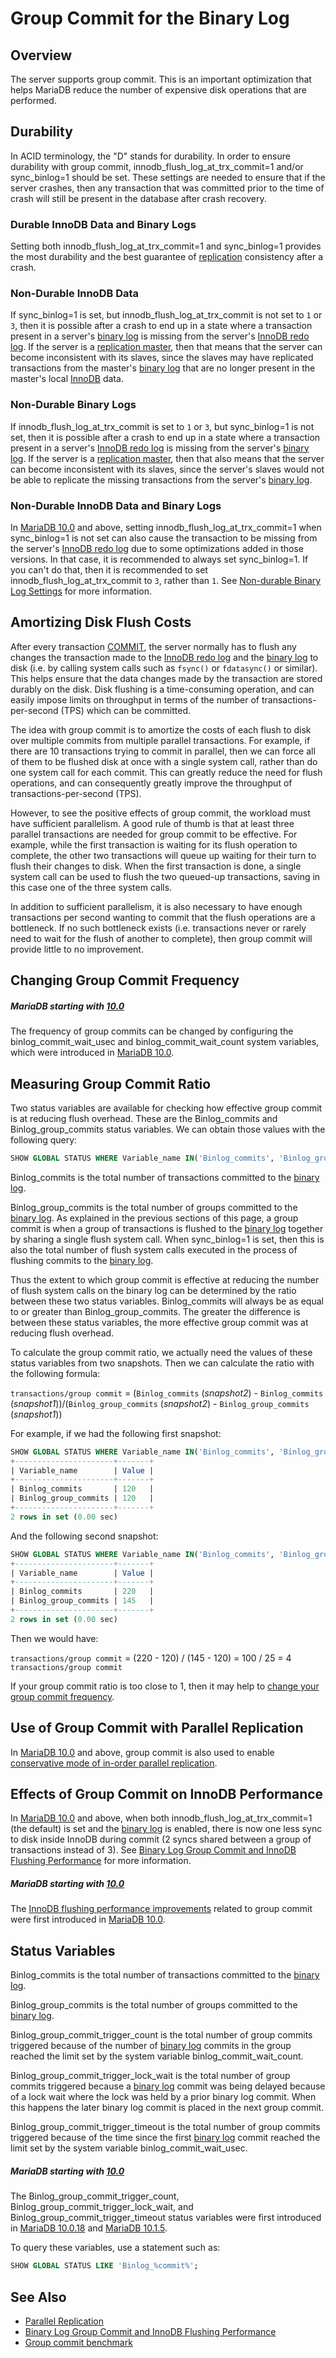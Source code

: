 # Group Commit for the Binary Log

## Overview

The server supports group commit. This is an important optimization that helps MariaDB reduce the number of expensive disk operations that are performed.

## Durability

In ACID terminology, the "D" stands for durability. In order to ensure durability with group commit, <a undefined>innodb_flush_log_at_trx_commit=1</a> and/or <a undefined>sync_binlog=1</a> should be set. These settings are needed to ensure that if the server crashes, then any transaction that was committed prior to the time of crash will still be present in the database after crash recovery.

### Durable InnoDB Data and Binary Logs

Setting both <a undefined>innodb_flush_log_at_trx_commit=1</a> and <a undefined>sync_binlog=1</a> provides the most durability and the best guarantee of [replication](/kb/en/high-availability-performance-tuning-mariadb-replication/) consistency after a crash.

### Non-Durable InnoDB Data

If <a undefined>sync_binlog=1</a> is set, but <a undefined>innodb_flush_log_at_trx_commit</a> is not set to `1` or `3`, then it is possible after a crash to end up in a state where a transaction present in a server's [binary log](/mariadb-administration/server-monitoring-logs/binary-log/) is missing from the server's [InnoDB redo log](/kb/en/xtradbinnodb-redo-log/). If the server is a [replication master](/kb/en/high-availability-performance-tuning-mariadb-replication/), then that means that the server can become inconsistent with its slaves, since the slaves may have replicated transactions from the master's [binary log](/mariadb-administration/server-monitoring-logs/binary-log/) that are no longer present in the master's local [InnoDB](/columns-storage-engines-and-plugins/storage-engines/innodb/) data.

### Non-Durable Binary Logs

If <a undefined>innodb_flush_log_at_trx_commit</a> is set to `1` or `3`, but <a undefined>sync_binlog=1</a> is not set, then it is possible after a crash to end up in a state where a transaction present in a server's [InnoDB redo log](/kb/en/xtradbinnodb-redo-log/) is missing from the server's [binary log](/mariadb-administration/server-monitoring-logs/binary-log/). If the server is a [replication master](/kb/en/high-availability-performance-tuning-mariadb-replication/), then that also means that the server can become inconsistent with its slaves, since the server's slaves would not be able to replicate the missing transactions from the server's [binary log](/mariadb-administration/server-monitoring-logs/binary-log/).

### Non-Durable InnoDB Data and Binary Logs

In [MariaDB 10.0](/kb/en/what-is-mariadb-100/) and above, setting <a undefined>innodb_flush_log_at_trx_commit=1</a> when <a undefined>sync_binlog=1</a> is not set can also cause the transaction to be missing from the server's [InnoDB redo log](/kb/en/xtradbinnodb-redo-log/) due to some optimizations added in those versions. In that case, it is recommended to always set <a undefined>sync_binlog=1</a>. If you can't do that, then it is recommended to set <a undefined>innodb_flush_log_at_trx_commit</a> to `3`, rather than `1`. See [Non-durable Binary Log Settings](/kb/en/binary-log-group-commit-and-innodb-flushing-performance/#non-durable-binary-log-settings) for more information.

## Amortizing Disk Flush Costs

After every transaction [COMMIT](/sql-statements-structure/sql-statements/transactions/commit/), the server normally has to flush any changes the transaction made to the [InnoDB redo log](/kb/en/xtradbinnodb-redo-log/) and the [binary log](/mariadb-administration/server-monitoring-logs/binary-log/) to disk (i.e. by calling system calls such as `fsync()` or `fdatasync()` or similar). This helps ensure that the data changes made by the transaction are stored durably on the disk. Disk flushing is a time-consuming operation, and can easily impose limits on throughput in terms of the number of transactions-per-second (TPS) which can be committed.

The idea with group commit is to amortize the costs of each flush to disk over multiple commits from multiple parallel transactions. For example, if there are 10 transactions trying to commit in parallel, then we can force all of them to be flushed disk at once with a single system call, rather than do one system call for each commit. This can greatly reduce the need for flush operations, and can consequently greatly improve the throughput of transactions-per-second (TPS).

However, to see the positive effects of group commit, the workload must have sufficient parallelism. A good rule of thumb is that at least three parallel transactions are needed for group commit to be effective. For example, while the first transaction is waiting for its flush operation to complete, the other two transactions will queue up waiting for their turn to flush their changes to disk. When the first transaction is done, a single system call can be used to flush the two queued-up transactions, saving in this case one of the three system calls.

In addition to sufficient parallelism, it is also necessary to have enough transactions per second wanting to commit that the flush operations are a bottleneck. If no such bottleneck exists (i.e. transactions never or rarely
need to wait for the flush of another to complete), then group commit will provide little to no improvement.

## Changing Group Commit Frequency

##### MariaDB starting with [10.0](/kb/en/what-is-mariadb-100/)

The frequency of group commits can be changed by configuring the <a undefined>binlog_commit_wait_usec</a> and <a undefined>binlog_commit_wait_count</a> system variables, which were introduced in [MariaDB 10.0](/kb/en/what-is-mariadb-100/).

## Measuring Group Commit Ratio

Two status variables are available for checking how
effective group commit is at reducing flush overhead. These are the <a undefined>Binlog_commits</a> and <a undefined>Binlog_group_commits</a> status variables. We can obtain those values with the following query:

```sql
SHOW GLOBAL STATUS WHERE Variable_name IN('Binlog_commits', 'Binlog_group_commits');
```

<a undefined>Binlog_commits</a> is the total number of transactions committed to the [binary log](/mariadb-administration/server-monitoring-logs/binary-log/).

<a undefined>Binlog_group_commits</a> is the total number of groups committed to the [binary log](/mariadb-administration/server-monitoring-logs/binary-log/). As explained in the previous sections of this page, a group commit is when a group of transactions is flushed to the [binary log](/mariadb-administration/server-monitoring-logs/binary-log/) together by sharing a single flush system call. When <a undefined>sync_binlog=1</a> is set, then this is also the total number of flush system calls executed in the process of flushing commits to the [binary log](/mariadb-administration/server-monitoring-logs/binary-log/).

Thus the extent to which group commit is effective at reducing the number of flush system calls on the binary log can be determined by the ratio between these two status variables. <a undefined>Binlog_commits</a> will always be as equal to or greater than <a undefined>Binlog_group_commits</a>. The greater the difference is between these status variables, the more effective group commit was at reducing flush overhead.

To calculate the group commit ratio, we actually need the values of these status variables from two snapshots. Then we can calculate the ratio with the following formula:

`transactions/group commit` = (`Binlog_commits` (<em>snapshot2</em>) - `Binlog_commits` (<em>snapshot1</em>))/(`Binlog_group_commits` (<em>snapshot2</em>) - `Binlog_group_commits` (<em>snapshot1</em>))

For example, if we had the following first snapshot:

```sql
SHOW GLOBAL STATUS WHERE Variable_name IN('Binlog_commits', 'Binlog_group_commits');
+----------------------+-------+
| Variable_name        | Value |
+----------------------+-------+
| Binlog_commits       | 120   |
| Binlog_group_commits | 120   |
+----------------------+-------+
2 rows in set (0.00 sec)
```

And the following second snapshot:

```sql
SHOW GLOBAL STATUS WHERE Variable_name IN('Binlog_commits', 'Binlog_group_commits');
+----------------------+-------+
| Variable_name        | Value |
+----------------------+-------+
| Binlog_commits       | 220   |
| Binlog_group_commits | 145   |
+----------------------+-------+
2 rows in set (0.00 sec)
```

Then we would have:

`transactions/group commit` = (220 - 120) / (145 - 120) = 100 / 25 = 4 `transactions/group commit`

If your group commit ratio is too close to 1, then it may help to [change your group commit frequency](/kb/en/group-commit-for-the-binary-log/#changing-group-commit-frequency).

## Use of Group Commit with Parallel Replication

In [MariaDB 10.0](/kb/en/what-is-mariadb-100/) and above, group commit is also used to enable [conservative mode of in-order parallel replication](/kb/en/parallel-replication/#conservative-mode-of-in-order-parallel-replication).

## Effects of Group Commit on InnoDB Performance

In [MariaDB 10.0](/kb/en/what-is-mariadb-100/) and above, when both <a undefined>innodb_flush_log_at_trx_commit=1</a> (the default) is set and the [binary log](/mariadb-administration/server-monitoring-logs/binary-log/) is enabled, there is now one less sync to disk inside InnoDB during commit (2 syncs shared between a group of transactions instead of 3). See [Binary Log Group Commit and InnoDB Flushing Performance](/columns-storage-engines-and-plugins/storage-engines/innodb/binary-log-group-commit-and-innodb-flushing-performance/) for more information.

##### MariaDB starting with [10.0](/kb/en/what-is-mariadb-100/)

The [InnoDB flushing performance improvements](/columns-storage-engines-and-plugins/storage-engines/innodb/binary-log-group-commit-and-innodb-flushing-performance/) related to group commit were first introduced in [MariaDB 10.0](/kb/en/what-is-mariadb-100/).

## Status Variables

<a undefined>Binlog_commits</a> is the total number of transactions committed to the [binary log](/mariadb-administration/server-monitoring-logs/binary-log/).

<a undefined>Binlog_group_commits</a> is the total number of groups committed to the [binary log](/mariadb-administration/server-monitoring-logs/binary-log/).

<a undefined>Binlog_group_commit_trigger_count</a> is the total number of group commits triggered because of the number of [binary log](/mariadb-administration/server-monitoring-logs/binary-log/) commits in the group reached the limit set by the system variable <a undefined>binlog_commit_wait_count</a>.

<a undefined>Binlog_group_commit_trigger_lock_wait</a> is the total number of group commits triggered because a [binary log](/mariadb-administration/server-monitoring-logs/binary-log/) commit was being delayed because of a lock wait where the lock was held by a prior binary log commit. When this happens the later binary log commit is placed in the next group commit.

<a undefined>Binlog_group_commit_trigger_timeout</a> is the total number of group commits triggered because of the time since the first [binary log](/mariadb-administration/server-monitoring-logs/binary-log/) commit reached the limit set by the system variable <a undefined>binlog_commit_wait_usec</a>.

##### MariaDB starting with [10.0](/kb/en/what-is-mariadb-100/)

The <a undefined>Binlog_group_commit_trigger_count</a>, <a undefined>Binlog_group_commit_trigger_lock_wait</a>, and <a undefined>Binlog_group_commit_trigger_timeout</a> status variables were first introduced in [MariaDB 10.0.18](/kb/en/mariadb-10018-release-notes/) and [MariaDB 10.1.5](/kb/en/mariadb-1015-release-notes/).

To query these variables, use a statement such as:

```sql
SHOW GLOBAL STATUS LIKE 'Binlog_%commit%';
```

## See Also

- [Parallel Replication](/replication/standard-replication/parallel-replication/)
- [Binary Log Group Commit and InnoDB Flushing Performance](/columns-storage-engines-and-plugins/storage-engines/innodb/binary-log-group-commit-and-innodb-flushing-performance/)
- [Group commit benchmark](http://www.facebook.com/note.php?note_id=10150211546215933)